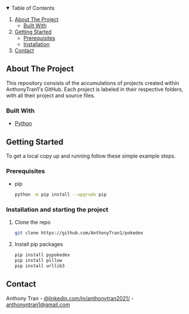 <!-- TABLE OF CONTENTS -->
<details open="open">
  <summary>Table of Contents</summary>
  <ol>
    <li>
      <a href="#about-the-project">About The Project</a>
      <ul>
        <li><a href="#built-with">Built With</a></li>
      </ul>
    </li>
    <li>
      <a href="#getting-started">Getting Started</a>
      <ul>
        <li><a href="#prerequisites">Prerequisites</a></li>
        <li><a href="#installation">Installation</a></li>
      </ul>
    </li>
    <li><a href="#contact">Contact</a></li>
  </ol>
</details>

## About The Project

This repository consists of the accumulations of projects created within AnthonyTran1's GitHub. Each project is labeled in their respective folders, with all their project and source files.

### Built With

* [Python](https://www.python.org/)

<!-- GETTING STARTED -->
## Getting Started

To get a local copy up and running follow these simple example steps.

### Prerequisites

* pip
  ```sh
  python -m pip install --upgrade pip
  ```

### Installation and starting the project

1. Clone the repo
   ```sh
   git clone https://github.com/AnthonyTran1/pokedex
   ```
2. Install pip packages
   ```sh
   pip install pypokedex
   pip install pillow
   pip install urllib3
<!-- CONTACT -->
## Contact

Anthony Tran - [@linkedin.com/in/anthonytran2021/](https://www.linkedin.com/in/anthonytran2021/) - anthonyntran1@gmail.com
